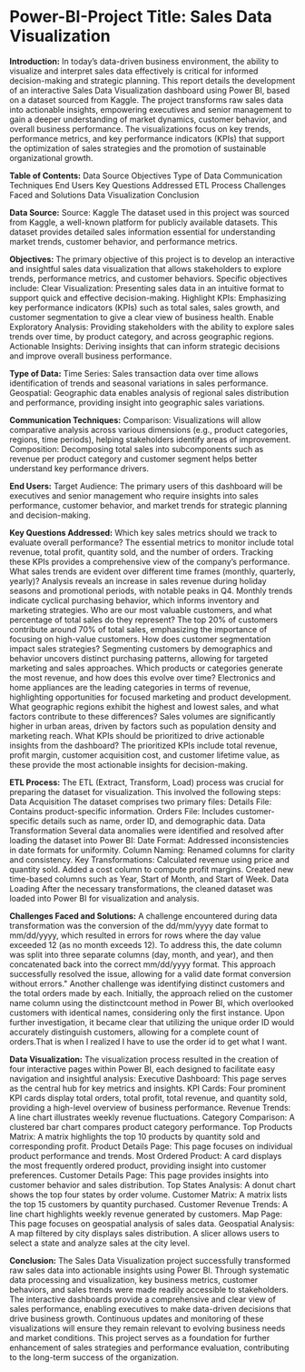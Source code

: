 # Power-BI-Project Title: Sales Data Visualization
**Introduction:**
In today’s data-driven business environment, the ability to visualize and interpret sales data effectively is critical for informed decision-making and strategic planning. This report details the development of an interactive Sales Data Visualization dashboard using Power BI, based on a dataset sourced from Kaggle. The project transforms raw sales data into actionable insights, empowering executives and senior management to gain a deeper understanding of market dynamics, customer behavior, and overall business performance. The visualizations focus on key trends, performance metrics, and key performance indicators (KPIs) that support the optimization of sales strategies and the promotion of sustainable organizational growth.

**Table of Contents:**
Data Source
Objectives
Type of Data
Communication Techniques
End Users
Key Questions Addressed
ETL Process
Challenges Faced and Solutions
Data Visualization
Conclusion

**Data Source:**
Source: Kaggle
The dataset used in this project was sourced from Kaggle, a well-known platform for publicly available datasets. This dataset provides detailed sales information essential for understanding market trends, customer behavior, and performance metrics.

**Objectives:**
The primary objective of this project is to develop an interactive and insightful sales data visualization that allows stakeholders to explore trends, performance metrics, and customer behaviors. Specific objectives include:
Clear Visualization: Presenting sales data in an intuitive format to support quick and effective decision-making.
Highlight KPIs: Emphasizing key performance indicators (KPIs) such as total sales, sales growth, and customer segmentation to give a clear view of business health.
Enable Exploratory Analysis: Providing stakeholders with the ability to explore sales trends over time, by product category, and across geographic regions.
Actionable Insights: Deriving insights that can inform strategic decisions and improve overall business performance.

**Type of Data:**
Time Series: Sales transaction data over time allows identification of trends and seasonal variations in sales performance.
Geospatial: Geographic data enables analysis of regional sales distribution and performance, providing insight into geographic sales variations.

**Communication Techniques:**
Comparison: Visualizations will allow comparative analysis across various dimensions (e.g., product categories, regions, time periods), helping stakeholders identify areas of improvement.
Composition: Decomposing total sales into subcomponents such as revenue per product category and customer segment helps better understand key performance drivers.

**End Users:**
Target Audience: The primary users of this dashboard will be executives and senior management who require insights into sales performance, customer behavior, and market trends for strategic planning and decision-making.

**Key Questions Addressed:**
Which key sales metrics should we track to evaluate overall performance?
The essential metrics to monitor include total revenue, total profit, quantity sold, and the number of orders. Tracking these KPIs provides a comprehensive view of the company’s performance.
What sales trends are evident over different time frames (monthly, quarterly, yearly)?
Analysis reveals an increase in sales revenue during holiday seasons and promotional periods, with notable peaks in Q4. Monthly trends indicate cyclical purchasing behavior, which informs inventory and marketing strategies.
Who are our most valuable customers, and what percentage of total sales do they represent?
The top 20% of customers contribute around 70% of total sales, emphasizing the importance of focusing on high-value customers.
How does customer segmentation impact sales strategies?
Segmenting customers by demographics and behavior uncovers distinct purchasing patterns, allowing for targeted marketing and sales approaches.
Which products or categories generate the most revenue, and how does this evolve over time?
Electronics and home appliances are the leading categories in terms of revenue, highlighting opportunities for focused marketing and product development.
What geographic regions exhibit the highest and lowest sales, and what factors contribute to these differences?
Sales volumes are significantly higher in urban areas, driven by factors such as population density and marketing reach.
What KPIs should be prioritized to drive actionable insights from the dashboard?
The prioritized KPIs include total revenue, profit margin, customer acquisition cost, and customer lifetime value, as these provide the most actionable insights for decision-making.

**ETL Process:**
The ETL (Extract, Transform, Load) process was crucial for preparing the dataset for visualization. This involved the following steps:
Data Acquisition
The dataset comprises two primary files:
Details File: Contains product-specific information.
Orders File: Includes customer-specific details such as name, order ID, and demographic data.
Data Transformation
Several data anomalies were identified and resolved after loading the dataset into Power BI:
Date Format: Addressed inconsistencies in date formats for uniformity.
Column Naming: Renamed columns for clarity and consistency.
Key Transformations:
Calculated revenue using price and quantity sold.
Added a cost column to compute profit margins.
Created new time-based columns such as Year, Start of Month, and Start of Week.
Data Loading
After the necessary transformations, the cleaned dataset was loaded into Power BI for visualization and analysis.

**Challenges Faced and Solutions:**
A challenge encountered during data transformation was the conversion of the dd/mm/yyyy date format to mm/dd/yyyy, which resulted in errors for rows where the day value exceeded 12 (as no month exceeds 12). To address this, the date column was split into three separate columns (day, month, and year), and then concatenated back into the correct mm/dd/yyyy format. This approach successfully resolved the issue, allowing for a valid date format conversion without errors."
Another challenge was identifying distinct customers and the total orders made by each. Initially, the approach relied on the customer name column using the distinctcount method in Power BI, which overlooked customers with identical names, considering only the first instance. Upon further investigation, it became clear that utilizing the unique order ID would accurately distinguish customers, allowing for a complete count of orders.That is when I realized I have to use the order id to get what I want.

**Data Visualization:**
The visualization process resulted in the creation of four interactive pages within Power BI, each designed to facilitate easy navigation and insightful analysis:
Executive Dashboard:
This page serves as the central hub for key metrics and insights.
KPI Cards: Four prominent KPI cards display total orders, total profit, total revenue, and quantity sold, providing a high-level overview of business performance.
Revenue Trends: A line chart illustrates weekly revenue fluctuations.
Category Comparison: A clustered bar chart compares product category performance.
Top Products Matrix: A matrix highlights the top 10 products by quantity sold and corresponding profit.
Product Details Page:
This page focuses on individual product performance and trends.
Most Ordered Product: A card displays the most frequently ordered product, providing insight into customer preferences.
Customer Details Page:
This page provides insights into customer behavior and sales distribution.
Top States Analysis: A donut chart shows the top four states by order volume.
Customer Matrix: A matrix lists the top 15 customers by quantity purchased.
Customer Revenue Trends: A line chart highlights weekly revenue generated by customers.
Map Page:
This page focuses on geospatial analysis of sales data.
Geospatial Analysis: A map filtered by city displays sales distribution. A slicer allows users to select a state and analyze sales at the city level.

**Conclusion:**
The Sales Data Visualization project successfully transformed raw sales data into actionable insights using Power BI. Through systematic data processing and visualization, key business metrics, customer behaviors, and sales trends were made readily accessible to stakeholders. The interactive dashboards provide a comprehensive and clear view of sales performance, enabling executives to make data-driven decisions that drive business growth.
Continuous updates and monitoring of these visualizations will ensure they remain relevant to evolving business needs and market conditions. This project serves as a foundation for further enhancement of sales strategies and performance evaluation, contributing to the long-term success of the organization.


